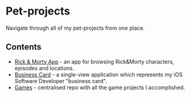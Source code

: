 # Pet-projects
Navigate through all of my pet-projects from one place.

## Contents
* [Rick & Morty App](https://github.com/cyberbitrixx/RickAndMorty.git) - an app for browsing Rick&Morty characters, episodes and locations.
* [Business Card](https://github.com/cyberbitrixx/BusinessCard.git) - a single-view application which represents my iOS Software Developer "business card".
* [Games](https://github.com/cyberbitrixx/Games.git) - centralised repo with all the game projects I accomplished.
